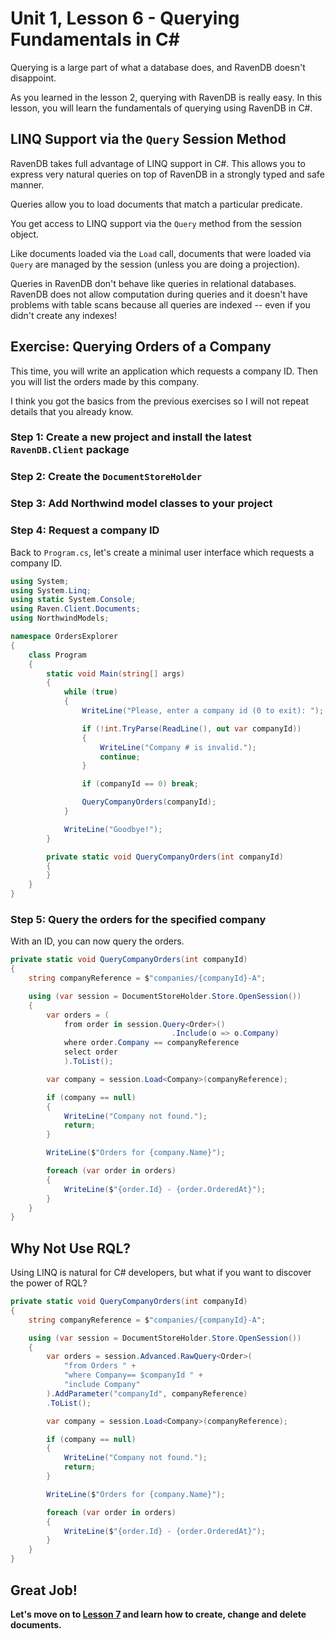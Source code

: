 # Unit 1, Lesson 6 - Querying Fundamentals in C# 

Querying is a large part of what a database does, and RavenDB doesn't disappoint.

As you learned in the lesson 2, querying with RavenDB is really easy. In this lesson, you will learn the fundamentals of querying using RavenDB in C#.

## LINQ Support via the `Query` Session Method

RavenDB takes full advantage of LINQ support in C#. This allows you to
express very natural queries on top of RavenDB in a strongly typed and safe
manner.

Queries allow you to load documents that match a particular predicate.

You get access to LINQ support via the `Query` method from the session object.

Like documents loaded via the `Load` call, documents that were loaded via
`Query` are managed by the session (unless you are doing a projection).

Queries in RavenDB don't behave like queries in relational databases. RavenDB
does not allow computation during queries and it doesn't have problems with
table scans because all queries are indexed -- even if you didn't create any indexes!

## Exercise: Querying Orders of a Company

This time, you will write an application which requests a company ID. Then
you will list the orders made by this company.

I think you got the basics from the previous exercises so I will not repeat details that you already know.

### Step 1: Create a new project and install the latest `RavenDB.Client` package

### Step 2: Create the `DocumentStoreHolder`

### Step 3: Add Northwind model classes to your project

### Step 4: Request a company ID

Back to `Program.cs`, let's create a minimal user interface which requests a
company ID.

````csharp
using System;
using System.Linq;
using static System.Console;
using Raven.Client.Documents;
using NorthwindModels;

namespace OrdersExplorer
{
    class Program
    {
        static void Main(string[] args)
        {
            while (true)
            {
                WriteLine("Please, enter a company id (0 to exit): ");

                if (!int.TryParse(ReadLine(), out var companyId))
                {
                    WriteLine("Company # is invalid.");
                    continue;
                }

                if (companyId == 0) break;

                QueryCompanyOrders(companyId);
            }

            WriteLine("Goodbye!");
        }

        private static void QueryCompanyOrders(int companyId)
        {
        }
    }
}
````

### Step 5: Query the orders for the specified company

With an ID, you can now query the orders.

````csharp
private static void QueryCompanyOrders(int companyId)
{
    string companyReference = $"companies/{companyId}-A";

    using (var session = DocumentStoreHolder.Store.OpenSession())
    {
        var orders = (
            from order in session.Query<Order>()
                                    .Include(o => o.Company)
            where order.Company == companyReference
            select order
            ).ToList();

        var company = session.Load<Company>(companyReference);

        if (company == null)
        {
            WriteLine("Company not found.");
            return;
        }

        WriteLine($"Orders for {company.Name}");

        foreach (var order in orders)
        {
            WriteLine($"{order.Id} - {order.OrderedAt}");
        }
    }
}
````

## Why Not Use RQL?

Using LINQ is natural for C# developers, but what if you want to discover the power of RQL? 

```csharp
private static void QueryCompanyOrders(int companyId)
{
    string companyReference = $"companies/{companyId}-A";

    using (var session = DocumentStoreHolder.Store.OpenSession())
    {
        var orders = session.Advanced.RawQuery<Order>(
            "from Orders " +
            "where Company== $companyId " +
            "include Company"
        ).AddParameter("companyId", companyReference)
        .ToList();

        var company = session.Load<Company>(companyReference);

        if (company == null)
        {
            WriteLine("Company not found.");
            return;
        }

        WriteLine($"Orders for {company.Name}");

        foreach (var order in orders)
        {
            WriteLine($"{order.Id} - {order.OrderedAt}");
        }
    }
}
``` 

## Great Job! 

**Let's move on to [Lesson 7](../lesson7/README.md) and learn how to create, change and delete documents.**
